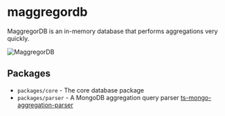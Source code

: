 # maggregordb
MaggregorDB is an in-memory database that performs aggregations very quickly.

![MaggregorDB](https://github.com/estebgonza/maggregordb/actions/workflows/tests.yaml/badge.svg)

## Packages

- `packages/core` - The core database package
- `packages/parser` - A MongoDB aggregation query parser [ts-mongo-aggregation-parser](https://github.com/estebgonza/ts-mongo-aggregation-parser)